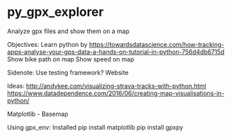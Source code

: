 # py_gpx_explorer
Analyze gpx files and show them on a map

Objectives:
Learn python by https://towardsdatascience.com/how-tracking-apps-analyse-your-gps-data-a-hands-on-tutorial-in-python-756d4db6715d
Show bike path on map
Show speed on map

Sidenote:
Use testing framework?
Website

Ideas:
http://andykee.com/visualizing-strava-tracks-with-python.html
https://www.datadependence.com/2016/06/creating-map-visualisations-in-python/

Matplotlib - Basemap



Using gpx_env:
Installed
pip install matplotlib
pip install gpxpy
